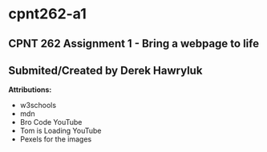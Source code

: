 # cpnt262-a1

## CPNT 262 Assignment 1 - Bring a webpage to life

## Submited/Created by Derek Hawryluk

**Attributions:**

- w3schools
- mdn
- Bro Code YouTube
- Tom is Loading YouTube
- Pexels for the images
